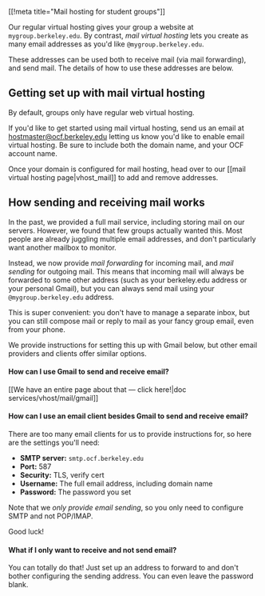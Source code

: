 [[!meta title="Mail hosting for student groups"]]


Our regular virtual hosting gives your group a website at
`mygroup.berkeley.edu`. By contrast, *mail virtual hosting* lets you create as
many email addresses as you'd like `@mygroup.berkeley.edu`.

These addresses can be used both to receive mail (via mail forwarding), and
send mail. The details of how to use these addresses are below.


## Getting set up with mail virtual hosting

By default, groups only have regular web virtual hosting.

If you'd like to get started using mail virtual hosting, send us an email at
[hostmaster@ocf.berkeley.edu](mailto:hostmaster@ocf.berkeley.edu) letting us
know you'd like to enable email virtual hosting. Be sure to include both the
domain name, and your OCF account name.

Once your domain is configured for mail hosting, head over to our [[mail
virtual hosting page|vhost_mail]] to add and remove addresses.


## How sending and receiving mail works

In the past, we provided a full mail service, including storing mail on our
servers. However, we found that few groups actually wanted this. Most people are
already juggling multiple email addresses, and don't particularly want another
mailbox to monitor.

Instead, we now provide *mail forwarding* for incoming mail, and *mail sending*
for outgoing mail. This means that incoming mail will always be forwarded to
some other address (such as your berkeley.edu address or your personal
Gmail), but you can always send mail using your `@mygroup.berkeley.edu` address.

This is super convenient: you don't have to manage a separate inbox, but you
can still compose mail or reply to mail as your fancy group email, even from
your phone.

We provide instructions for setting this up with Gmail below, but other email
providers and clients offer similar options.


#### How can I use Gmail to send and receive email?

[[We have an entire page about that — click here!|doc services/vhost/mail/gmail]]


#### How can I use an email client besides Gmail to send and receive email?

There are too many email clients for us to provide instructions for, so here
are the settings you'll need:

* **SMTP server:** `smtp.ocf.berkeley.edu`
* **Port:** 587
* **Security:** TLS, verify cert
* **Username:** The full email address, including domain name
* **Password:** The password you set

Note that we *only provide email sending*, so you only need to configure SMTP
and not POP/IMAP.

Good luck!



#### What if I only want to receive and not send email?

You can totally do that! Just set up an address to forward to and don't bother
configuring the sending address. You can even leave the password blank.
